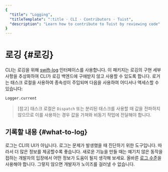 ```yaml
---
{
  "title": "Logging",
  "titleTemplate": ":title · CLI · Contributors · Tuist",
  "description": "Learn how to contribute to Tuist by reviewing code"
}
---
```

# 로깅 {#로깅}

CLI는 로깅을 위해 [swift-log](https://github.com/apple/swift-log) 인터페이스를 사용합니다. 이 패키지는
로깅의 구현 세부 사항을 추상화하여 CLI가 로깅 백엔드에 구애받지 않고 사용할 수 있도록 합니다. 로거는 태스크 로컬을 사용하여 종속성이
주입되며 다음을 사용하여 어디서나 액세스할 수 있습니다:

```bash
Logger.current
```

> [참고] 태스크 로컬은 `Dispatch` 또는 분리된 태스크를 사용할 때 값을 전파하지 않으므로 이를 사용하는 경우 값을 가져와 비동기
> 작업에 전달해야 합니다.

## 기록할 내용 {#what-to-log}

로그는 CLI의 UI가 아닙니다. 로그는 문제가 발생했을 때 진단하기 위한 도구입니다. 따라서 더 많은 정보를 제공할수록 좋습니다. 새로운
기능을 만들 때는 예기치 않은 동작을 접하는 개발자의 입장에서 어떤 정보가 도움이 될지 생각해 보세요. 올바른 [로그
수준](https://www.swift.org/documentation/server/guides/libraries/log-levels.html)을
사용해야 합니다. 그렇지 않으면 개발자가 노이즈를 걸러낼 수 없습니다.
